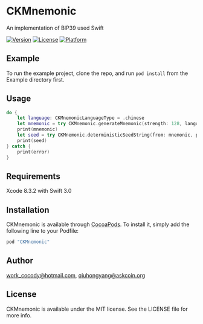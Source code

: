 # CKMnemonic
An implementation of BIP39 used Swift

<!--[![CI Status](http://img.shields.io/travis/work_cocody@hotmail.com/CKMnemonic.svg?style=flat)](https://travis-ci.org/work_cocody@hotmail.com/CKMnemonic)-->
[![Version](https://img.shields.io/cocoapods/v/CKMnemonic.svg?style=flat)](http://cocoapods.org/pods/CKMnemonic)
[![License](https://img.shields.io/cocoapods/l/CKMnemonic.svg?style=flat)](http://cocoapods.org/pods/CKMnemonic)
[![Platform](https://img.shields.io/cocoapods/p/CKMnemonic.svg?style=flat)](http://cocoapods.org/pods/CKMnemonic)

## Example

To run the example project, clone the repo, and run `pod install` from the Example directory first.

## Usage

```Swift
do {
    let language: CKMnemonicLanguageType = .chinese
    let mnemonic = try CKMnemonic.generateMnemonic(strength: 128, language: language)
    print(mnemonic)
    let seed = try CKMnemonic.deterministicSeedString(from: mnemonic, passphrase: "Test", language: language)
    print(seed)
} catch {
    print(error)
}
```

## Requirements
Xcode 8.3.2 with Swift 3.0

## Installation

CKMnemonic is available through [CocoaPods](http://cocoapods.org). To install
it, simply add the following line to your Podfile:

```ruby
pod "CKMnemonic"
```

## Author

work_cocody@hotmail.com, qiuhongyang@askcoin.org

## License

CKMnemonic is available under the MIT license. See the LICENSE file for more info.

